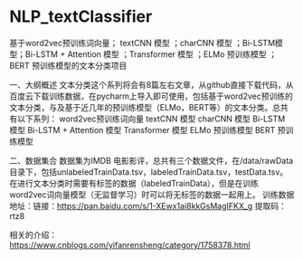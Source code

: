 # NLP_textClassifier
基于word2vec预训练词向量； textCNN 模型 ；charCNN 模型 ；Bi-LSTM模型；Bi-LSTM + Attention 模型 ；Transformer 模型 ；ELMo 预训练模型 ；BERT 预训练模型的文本分类项目


一、大纲概述
文本分类这个系列将会有8篇左右文章，从github直接下载代码，从百度云下载训练数据，在pycharm上导入即可使用，包括基于word2vec预训练的文本分类，与及基于近几年的预训练模型（ELMo，BERT等）的文本分类。总共有以下系列：
word2vec预训练词向量
textCNN 模型
charCNN 模型
Bi-LSTM 模型
Bi-LSTM + Attention 模型
Transformer 模型
ELMo 预训练模型
BERT 预训练模型

二、数据集合
数据集为IMDB 电影影评，总共有三个数据文件，在/data/rawData目录下，包括unlabeledTrainData.tsv，labeledTrainData.tsv，testData.tsv。在进行文本分类时需要有标签的数据（labeledTrainData），但是在训练word2vec词向量模型（无监督学习）时可以将无标签的数据一起用上。
训练数据地址：链接：https://pan.baidu.com/s/1-XEwx1ai8kkGsMagIFKX_g     提取码：rtz8

相关的介绍：https://www.cnblogs.com/yifanrensheng/category/1758378.html
